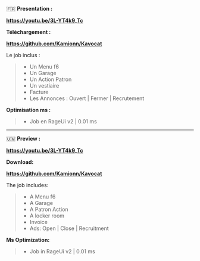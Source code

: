  🇫🇷 
**Presentation :**

__https://youtu.be/3L-YT4k9_Tc__

**Téléchargement :**

__https://github.com/Kamionn/Kavocat__

Le job inclus :

> - Un Menu f6
> - Un Garage
> - Un Action Patron
> - Un vestiaire
> - Facture
>  - Les Annonces : Ouvert | Fermer | Recrutement

**Optimisation ms :**

> - Job en RageUi v2 | 0.01 ms
__________________________________________________________________________
🇺🇲 **Preview :**

__https://youtu.be/3L-YT4k9_Tc__

**Download:**

__https://github.com/Kamionn/Kavocat__

The job includes:

> - A Menu f6
> - A Garage
> - A Patron Action
> - A locker room
> - Invoice
>  - Ads: Open | Close | Recruitment

**Ms Optimization:**

> - Job in RageUi v2 | 0.01 ms
